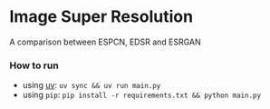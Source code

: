 # Image Super Resolution
A comparison between ESPCN, EDSR and ESRGAN

### How to run
- using [uv](https://github.com/astral-sh/uv): `uv sync && uv run main.py`
- using `pip`: `pip install -r requirements.txt && python main.py`
